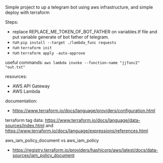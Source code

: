 
Simple project to up a telegram bot using aws infrastructure, and simple deploy with terraform


Steps:
* replace REPLACE_ME_TOKEN_OF_BOT_FATHER on variables.tf file and put variable generate of bot father of telegram.
* run `pip install --target ./lambda_func requests`
* run `terraform init`
* run `terraform apply -auto-approve`


useful commands:
`aws lambda invoke --function-name "jjfunc2"  "out.txt"`

resources:
* AWS API Gateway
* AWS Lambda


documentation:
* https://www.terraform.io/docs/language/providers/configuration.html


terraform tag data: https://www.terraform.io/docs/language/data-sources/index.html and https://www.terraform.io/docs/language/expressions/references.html


aws_iam_policy_document vs aws_iam_policy
* https://registry.terraform.io/providers/hashicorp/aws/latest/docs/data-sources/iam_policy_document



